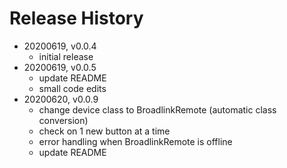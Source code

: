 # Release History

* 20200619, v0.0.4
	* initial release
* 20200619, v0.0.5
	* update README
	* small code edits
* 20200620, v0.0.9
	* change device class to BroadlinkRemote (automatic class conversion)
	* check on 1 new button at a time
	* error handling when BroadlinkRemote is offline
	* update README
